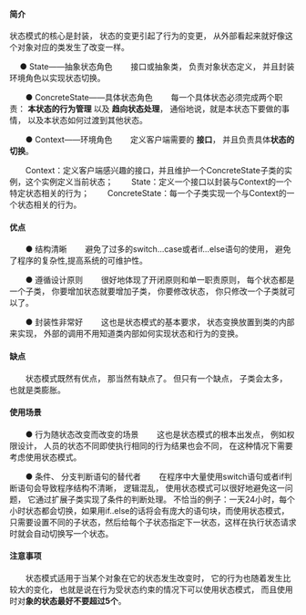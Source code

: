 #### 简介
状态模式的核心是封装， 状态的变更引起了行为的变更， 从外部看起来就好像这个对象对应的类发生了改变一样。 


　  ● State——抽象状态角色
　　接口或抽象类， 负责对象状态定义， 并且封装环境角色以实现状态切换。

　　● ConcreteState——具体状态角色
　　每一个具体状态必须完成两个职责： **本状态的行为管理** 以及 **趋向状态处理**， 通俗地说，就是本状态下要做的事情， 以及本状态如何过渡到其他状态。

　　● Context——环境角色
　　定义客户端需要的 **接口**， 并且负责具体**状态的切换**。


　　Context：定义客户端感兴趣的接口，并且维护一个ConcreteState子类的实例，这个实例定义当前状态；
　　State：定义一个接口以封装与Context的一个特定状态相关的行为；
　　ConcreteState：每一个子类实现一个与Context的一个状态相关的行为。

#### 优点
　　● 结构清晰
　　避免了过多的switch...case或者if...else语句的使用， 避免了程序的复杂性,提高系统的可维护性。

　　● 遵循设计原则
　　很好地体现了开闭原则和单一职责原则， 每个状态都是一个子类， 你要增加状态就要增加子类， 你要修改状态， 你只修改一个子类就可以了。

　　● 封装性非常好
　　这也是状态模式的基本要求， 状态变换放置到类的内部来实现， 外部的调用不用知道类内部如何实现状态和行为的变换。

#### 缺点
　　状态模式既然有优点， 那当然有缺点了。 但只有一个缺点， 子类会太多， 也就是类膨胀。 

#### 使用场景
　　● 行为随状态改变而改变的场景
　　这也是状态模式的根本出发点， 例如权限设计， 人员的状态不同即使执行相同的行为结果也会不同， 在这种情况下需要考虑使用状态模式。

　　● 条件、 分支判断语句的替代者
　　在程序中大量使用switch语句或者if判断语句会导致程序结构不清晰， 逻辑混乱， 使用状态模式可以很好地避免这一问题， 它通过扩展子类实现了条件的判断处理。 
    不恰当的例子：一天24小时，每个小时状态都会切换，如果用if..else的话将会有庞大的语句块，而使用状态模式，只需要设置不同的子状态，然后给每个子状态指定下一状态，这样在执行状态请求时就会自动切换写一个状态。

#### 注意事项
　　状态模式适用于当某个对象在它的状态发生改变时， 它的行为也随着发生比较大的变化， 也就是说在行为受状态约束的情况下可以使用状态模式， 而且使用时对**象的状态最好不要超过5个**。 
